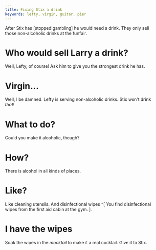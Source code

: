 ```yaml
---
title: Fixing Stix a drink
keywords: lefty, virgin, guitar, pier
---
```


After Stix has [stopped gambling] he would need a drink. They only sell those non-alcoholic drinks at the funfair.

# Who would sell Larry a drink?
Well, Lefty, of course! Ask him to give you the strongest drink he has.

# Virgin...
Well, I be damned. Lefty is serving non-alcoholic drinks. Stix won't drink _that_!

# What to do?
Could you make it alcoholic, though?

# How?
There is alcohol in all kinds of places.

# Like?
Like cleaning utensils. And disinfectional wipes ^[ You find disinfectional wipes from the first aid cabin at the gym. ].

# I have the wipes
Soak the wipes in the _mocktail_ to make it a real cocktail. Give it to Stix.
